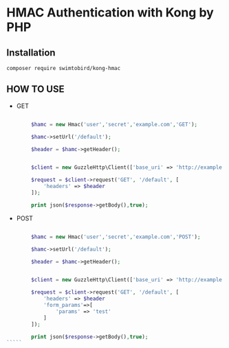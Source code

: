 # HMAC Authentication with Kong by PHP

## Installation
``composer require swimtobird/kong-hmac``

## HOW TO USE
- GET

````php

        $hamc = new Hmac('user','secret','example.com','GET');

        $hamc->setUrl('/default');

        $header = $hamc->getHeader();


        $client = new GuzzleHttp\Client(['base_uri' => 'http://example.com']);

        $request = $client->request('GET', '/default', [
            'headers' => $header
        ]);

        print json($response->getBody(),true);
````
- POST
``````php

        $hamc = new Hmac('user','secret','example.com','POST');

        $hamc->setUrl('/default');

        $header = $hamc->getHeader();


        $client = new GuzzleHttp\Client(['base_uri' => 'http://example.com']);

        $request = $client->request('GET', '/default', [
            'headers' => $header
            'form_params'=>[
                'params' => 'test'
            ]            
        ]);

        print json($response->getBody(),true);
`````
